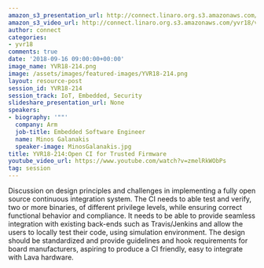 ```yaml
---
amazon_s3_presentation_url: http://connect.linaro.org.s3.amazonaws.com/yvr18/presentations/yvr18-214.pdf
amazon_s3_video_url: http://connect.linaro.org.s3.amazonaws.com/yvr18/videos/yvr18-214.mp4
author: connect
categories:
- yvr18
comments: true
date: '2018-09-16 09:00:00+00:00'
image_name: YVR18-214.png
image: /assets/images/featured-images/YVR18-214.png
layout: resource-post
session_id: YVR18-214
session_track: IoT, Embedded, Security
slideshare_presentation_url: None
speakers:
- biography: '""'
  company: Arm
  job-title: Embedded Software Engineer
  name: Minos Galanakis
  speaker-image: MinosGalanakis.jpg
title: YVR18-214:Open CI for Trusted Firmware
youtube_video_url: https://www.youtube.com/watch?v=zmelRkWObPs
tag: session
---
```


Discussion on design principles and challenges in implementing a fully open source continuous integration system. The CI needs to able test and verify, two or more binaries, of different privilege levels, while ensuring correct functional behavior and compliance. It needs to be able to provide seamless integration with existing back-ends such as Travis/Jenkins and allow the users to locally test their code, using simulation environment. The design should be standardized and provide guidelines and hook requirements for board manufacturers, aspiring to produce a CI friendly, easy to integrate with Lava hardware.

